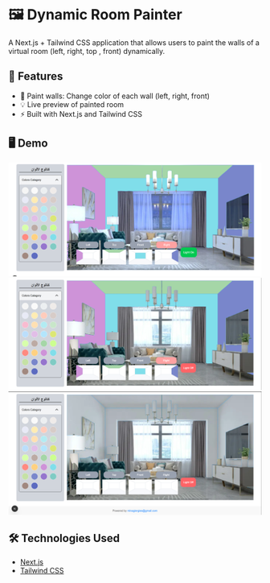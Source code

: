 # 🖼️ Dynamic Room Painter

A Next.js + Tailwind CSS application that allows users to paint the walls of a virtual room (left, right, top , front) dynamically.

## 🚀 Features

- 🎨 Paint walls: Change color of each wall (left, right, front)
- 💡 Live preview of painted room
- ⚡ Built with Next.js and Tailwind CSS

## 🖥️ Demo

![Light off](./public/screenshots/darkmode.PNG)
![Light on](./public/screenshots/lightmode.PNG)
![Color Picker](./public/screenshots/image_1.PNG)

## 🛠️ Technologies Used

- [Next.js](https://nextjs.org/)
- [Tailwind CSS](https://tailwindcss.com/)


